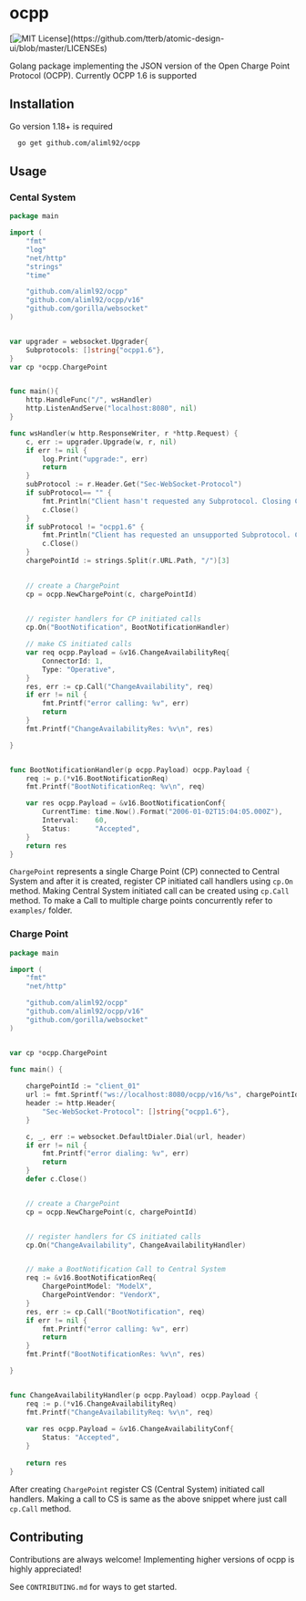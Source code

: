 
# ocpp

[![MIT License](https://img.shields.io/apm/l/atomic-design-ui.svg?)](https://github.com/tterb/atomic-design-ui/blob/master/LICENSEs)

Golang package implementing the JSON version of the Open Charge Point Protocol (OCPP). Currently OCPP 1.6 is supported


## Installation

Go version 1.18+ is required

```bash
  go get github.com/aliml92/ocpp
```
    
## Usage

### Cental System  
```go
package main

import (
	"fmt"
	"log"
	"net/http"
	"strings"
	"time"

	"github.com/aliml92/ocpp"
	"github.com/aliml92/ocpp/v16"
	"github.com/gorilla/websocket"
)


var upgrader = websocket.Upgrader{
	Subprotocols: []string{"ocpp1.6"},
}
var cp *ocpp.ChargePoint


func main(){
	http.HandleFunc("/", wsHandler)
	http.ListenAndServe("localhost:8080", nil)
}

func wsHandler(w http.ResponseWriter, r *http.Request) {
	c, err := upgrader.Upgrade(w, r, nil)
	if err != nil {
		log.Print("upgrade:", err)
		return
	}
	subProtocol := r.Header.Get("Sec-WebSocket-Protocol")	
	if subProtocol== "" {
		fmt.Println("Client hasn't requested any Subprotocol. Closing Connection")
		c.Close()
	}
	if subProtocol != "ocpp1.6" {
		fmt.Println("Client has requested an unsupported Subprotocol. Closing Connection")
		c.Close()
	}
	chargePointId := strings.Split(r.URL.Path, "/")[3]

	
	// create a ChargePoint
	cp = ocpp.NewChargePoint(c, chargePointId)
	

	// register handlers for CP initiated calls
	cp.On("BootNotification", BootNotificationHandler)

	// make CS initiated calls
	var req ocpp.Payload = &v16.ChangeAvailabilityReq{
		ConnectorId: 1,
		Type: "Operative",
	}
	res, err := cp.Call("ChangeAvailability", req)
	if err != nil {
		fmt.Printf("error calling: %v", err)
		return
	}
	fmt.Printf("ChangeAvailabilityRes: %v\n", res)

}


func BootNotificationHandler(p ocpp.Payload) ocpp.Payload {
	req := p.(*v16.BootNotificationReq)
	fmt.Printf("BootNotificationReq: %v\n", req)

	var res ocpp.Payload = &v16.BootNotificationConf{
		CurrentTime: time.Now().Format("2006-01-02T15:04:05.000Z"),
		Interval:    60,
		Status:      "Accepted",
	}
	return res
}
```
`ChargePoint` represents a single Charge Point (CP) connected to Central System
and after it is created, register CP initiated call handlers using `cp.On` method.
Making Central System initiated call can be created using `cp.Call` method.
To make a Call to multiple charge points concurrently refer to `examples/` folder.

### Charge Point
```go
package main

import (
	"fmt"
	"net/http"

	"github.com/aliml92/ocpp"
	"github.com/aliml92/ocpp/v16"
	"github.com/gorilla/websocket"
)


var cp *ocpp.ChargePoint

func main() {
	
	chargePointId := "client_01"
	url := fmt.Sprintf("ws://localhost:8080/ocpp/v16/%s", chargePointId)
	header := http.Header{
		"Sec-WebSocket-Protocol": []string{"ocpp1.6"},
	}

	c, _, err := websocket.DefaultDialer.Dial(url, header)
	if err != nil {
		fmt.Printf("error dialing: %v", err)
		return
	}
	defer c.Close()


	// create a ChargePoint
	cp = ocpp.NewChargePoint(c, chargePointId)


	// register handlers for CS initiated calls
	cp.On("ChangeAvailability", ChangeAvailabilityHandler)


	// make a BootNotification Call to Central System
	req := &v16.BootNotificationReq{
		ChargePointModel: "ModelX",
		ChargePointVendor: "VendorX",
	} 
	res, err := cp.Call("BootNotification", req)
	if err != nil {
		fmt.Printf("error calling: %v", err)
		return
	}
	fmt.Printf("BootNotificationRes: %v\n", res)

}


func ChangeAvailabilityHandler(p ocpp.Payload) ocpp.Payload {
	req := p.(*v16.ChangeAvailabilityReq)
	fmt.Printf("ChangeAvailabilityReq: %v\n", req)
	
	var res ocpp.Payload = &v16.ChangeAvailabilityConf{
		Status: "Accepted",
	}
	
	return res
}
```
After creating `ChargePoint` register CS (Central System) initiated call handlers.
Making a call to CS is same as the above snippet where just call `cp.Call` method.
## Contributing

Contributions are always welcome!
Implementing higher versions of ocpp is highly appreciated!

See `CONTRIBUTING.md` for ways to get started.
